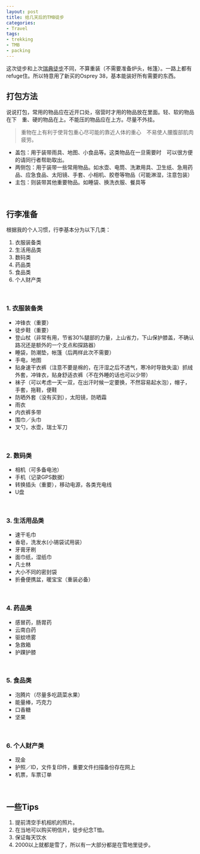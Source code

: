```yaml
---
layout: post
title: 给几天后的TMB徒步
categories:
- Travel
tags:
- trekking
- TMB
- packing
---
```


这次徒步和上次[瑞典徒步][1]不同，不算重装（不需要准备炉头，帐篷）。一路上都有refuge住。所以特意用了新买的Osprey 38，基本能装好所有需要的东西。

 <!--more-->

## 打包方法

说说打包，常用的物品应在近开口处，宿营时才用的物品放在里面。轻、软的物品在下　重、硬的物品在上。不能压的物品应在上方。尽量不外挂。

> 重物在上有利于使背包重心尽可能的靠近人体的重心　不易使人腰腹部肌肉疲劳。

- 盖包：用于装带雨具、地图、小食品等。这类物品在一旦需要时　可以很方便的请同行者帮助取出。
- 两侧包：用于装带一些常用物品。如水壶、电筒、洗漱用具、卫生纸、急用药品、应急食品、太阳镜、手套、小相机、胶卷等物品（可能淋湿，注意包装）
- 主包：则装带其他重要物品。如睡袋、换洗衣服、餐具等

 <!--more-->
<br />

## 行李准备

根据我的个人习惯，行李基本分为以下几类：

1. 衣服装备类
2. 生活用品类
3. 数码类
4. 药品类
5. 食品类
6. 个人财产类

<br />

### 1. 衣服装备类

- 冲锋衣（重要）
- 徒步鞋（重要）
- 登山杖（非常有用，节省30%腿部的力量，上山省力，下山保护膝盖，不确认路况还是额外的一个支点和探路器）
- 睡袋，防潮垫，帐篷（后两样此次不需要）
- 手电，地图
- 贴身速干衣裤（注意不要是棉的，在汗湿之后不透气，寒冷时导致失温）抓绒外套，冲锋衣，贴身舒适衣裤（不在外睡的话也可以少带）
- 袜子（可以考虑一天一双，在出汗时候一定要换，不然容易起水泡），帽子，手套，拖鞋，便鞋
- 防晒外套（没有买到），太阳镜，防晒霜
- 雨衣
- 内衣裤多带
- 围巾／头巾
- 叉勺，水壶，瑞士军刀

<br />

### 2. 数码类

- 相机（可多备电池）
- 手机（记录GPS数据）
- 转换插头（重要），移动电源，各类充电线
- U盘

<br />


### 3. 生活用品类

- 速干毛巾
- 香皂，洗发水(小锡袋试用装）
- 牙膏牙刷
- 面巾纸，湿纸巾
- 凡士林
- 大小不同的密封袋
- 折叠便携盆，暖宝宝（重装必备）

<br />

### 4. 药品类

- 感冒药，肠胃药
- 云南白药
- 驱蚊喷雾
- 急救箱
- 护踝护膝

<br />

### 5. 食品类
- 泡腾片（尽量多吃蔬菜水果）
- 能量棒，巧克力
- 口香糖
- 坚果

<br />

### 6. 个人财产类

- 现金
- 护照／ID，文件复印件，重要文件扫描备份存在网上
- 机票，车票订单

<br />

## 一些Tips
1. 提前清空手机相机的照片。
2. 在当地可以购买明信片，徒步纪念T恤。
3. 保证每天饮水
4. 2000以上就都是雪了，所以有一大部分都是在雪地里徒步。



[1]:	http://tzungtzu.cshozzy.com/2014/08/02/trekking.html